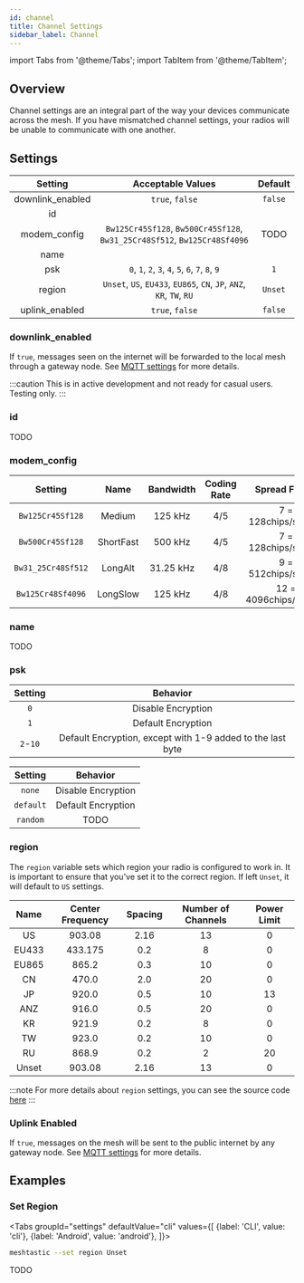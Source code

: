 ```yaml
---
id: channel
title: Channel Settings
sidebar_label: Channel
---
```

import Tabs from '@theme/Tabs';
import TabItem from '@theme/TabItem';

## Overview

Channel settings are an integral part of the way your devices communicate across the mesh. If you have mismatched channel settings, your radios will be unable to communicate with one another.

## Settings

<!--- TODO add other channel settings --->

| Setting | Acceptable Values | Default |
| :-----: | :---------------: | :-----: |
| downlink_enabled | `true`, `false` | `false` |
| id |  |  |
| modem_config | `Bw125Cr45Sf128`, `Bw500Cr45Sf128`, `Bw31_25Cr48Sf512`, `Bw125Cr48Sf4096` | TODO |
| name |  |  |
| psk | `0`, `1`, `2`, `3`, `4`, `5`, `6`, `7`, `8`, `9` | `1` |
| region | `Unset`, `US`, `EU433`, `EU865`, `CN`, `JP`, `ANZ`, `KR`, `TW`, `RU` | `Unset` |
| uplink_enabled | `true`, `false` | `false` |

### downlink_enabled

If `true`, messages seen on the internet will be forwarded to the local mesh through a gateway node. See [MQTT settings](mqtt) for more details.

:::caution
This is in active development and not ready for casual users. Testing only.
:::

### id

TODO

### modem_config

| Setting | Name | Bandwidth | Coding Rate | Spread Factor | Speed |
| :-----: | :--: | :-------: | :---------: | :-----------: | :-----: |
| `Bw125Cr45Sf128` | Medium | 125 kHz | 4/5 | 7 = 128chips/symbol | 5.469 kbps |
| `Bw500Cr45Sf128` | ShortFast | 500 kHz | 4/5 | 7 = 128chips/symbol | 21.875 kbps |
| `Bw31_25Cr48Sf512` | LongAlt | 31.25 kHz | 4/8 | 9 = 512chips/symbol | 275 bps |
| `Bw125Cr48Sf4096` | LongSlow | 125 kHz | 4/8 | 12 = 4096chips/symbol | 183 bps |

### name

TODO

### psk

<!--- TODO pick which psk description to keep --->

<!--- option A as documented in the protobufs --->

| Setting | Behavior |
| :-----: | :------: |
| `0` | Disable Encryption |
| `1` | Default Encryption |
| `2`-`10` | Default Encryption, except with 1-9 added to the last byte |

<!--- option B as documented in the python library --->

| Setting | Behavior |
| :-----: | :------: |
| `none` | Disable Encryption |
| `default` | Default Encryption |
| `random` | TODO |

### region

The `region` variable sets which region your radio is configured to work in. It is important to ensure that you've set it to the correct region. If left `Unset`, it will default to `US` settings.

| Name | Center Frequency | Spacing | Number of Channels | Power Limit |
| :--: | :-------: | :-----: | :----------------: | :---------: |
| US | 903.08 | 2.16 | 13 | 0 |
| EU433 | 433.175 | 0.2 | 8 | 0 |
| EU865 | 865.2 | 0.3 | 10 | 0 |
| CN | 470.0 | 2.0 | 20 | 0 |
| JP | 920.0 | 0.5 | 10 | 13 |
| ANZ | 916.0 | 0.5 | 20 | 0 |
| KR | 921.9 | 0.2 | 8 | 0 |
| TW | 923.0 | 0.2 | 10 | 0 |
| RU | 868.9 | 0.2 | 2 | 20 |
| Unset | 903.08 | 2.16 | 13 | 0 |
:::note
For more details about `region` settings, you can see the source code [here](https://github.com/meshtastic/Meshtastic-device/blob/master/src/mesh/RadioInterface.cpp)
:::

### Uplink Enabled

If `true`, messages on the mesh will be sent to the public internet by any gateway node. See [MQTT settings](mqtt) for more details.

## Examples

### Set Region
<Tabs
  groupId="settings"
  defaultValue="cli"
  values={[
    {label: 'CLI', value: 'cli'},
    {label: 'Android', value: 'android'},
  ]}>
  <TabItem value="cli">

  ```bash title="Set Region"
  meshtastic --set region Unset
  ```

  </TabItem>
  <TabItem value="android">

  TODO

  </TabItem>
</Tabs>
